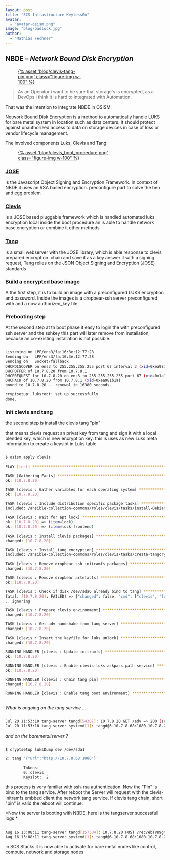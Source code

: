 ```yaml
---
layout: post
title: "SCS Infrastructure KeylessGo"
avatar:
  - "avatar-osism.png"
image: "blog/padlock.jpg"
author:
  - "Mathias Fechner"
---
```

## NBDE – *Network Bound Disk Encryption*

<figure class="figure mx-auto d-block" style="width:40%">
  <a href="{% asset "blog/clevis-tang-pin.png" @path %}">
    {% asset 'blog/clevis-tang-pin.png' class="figure-img w-100" %}
  </a>
</figure>

> As an Operator i want to be sure that storage's is encrypted, as
a DevOps i think it is hard to integrated with Automation.

That was the intention to integrate NBDE in OSISM.

Network Bound Disk Encryption is a method to automatically handle LUKS for
bare metal system in location such as data centers. It should protect
against unauthorized access to data on storage devices in case of loss or vendor
lifecycle management.

The involved components Luks, Clevis and Tang:

<figure class="figure mx-auto d-block" style="width:70%">
  <a href="{% asset "blog/clevis_boot_procedure.png" @path %}">
    {% asset 'blog/clevis_boot_procedure.png' class="figure-img w-100" %}
  </a>
</figure>

### [JOSE](https://jose.readthedocs.io/)
is the Javascript Object Signing and Encryption Framework.
In context of NBDE it uses an RSA based encryption. preconfigure
part to solve the hen and egg problem

### [Clevis](https://github.com/latchset/clevis)
is a JOSE based pluggable framework which is handled automated
luks encryption local inside the boot procedure an is able to
handle network base encryption or combine it other methods

### [Tang](https://github.com/latchset/tang)
is a small webserver with the JOSE library, which is able response
to clevis prepared encryption. chain and save it as a key answer
it with a signing request, Tang relies on the JSON Object Signing and
Encryption (JOSE) standards

### [Build a encrypted base image](https://docs.osism.tech/configuration/environments/infrastructure/nbde.html#build-an-encrypted-image)
A the first step, it is to build an image with a preconfigured LUKS encryption
and password. Inside the images is a dropbear-ssh server preconfigured with and
a now authorized_key file.


### Prebooting step

At the second step at th boot phase it easy to login the with preconfigured ssh server
and the sshkey this part will later remove from installation, because an co-existing
installation is not possible.

```bash

Listening on LPF/ens3/fa:16:3e:12:77:28
Sending on   LPF/ens3/fa:16:3e:12:77:28
Sending on   Socket/fallback
DHCPDISCOVER on ens3 to 255.255.255.255 port 67 interval 3 (xid=0xea981b1a)
DHCPOFFER of 10.7.8.20 from 10.7.8.1
DHCPREQUEST for 10.7.8.20 on ens3 to 255.255.255.255 port 67 (xid=0x1a1b98ea)
DHCPACK of 10.7.8.20 from 10.7.8.1 (xid=0xea981b1a)
bound to 10.7.8.20 -- renewal in 16380 seconds.

cryptsetup: luksroot: set up successfully
done.
```

### Init clevis and tang

the second step is install the clevis tang "pin"

that means clevis request an privat key from tang and sign it with a local blended key, which is new encryption key. this is uses as new Luks meta information to create a keyslot in Luks table.

```bash

$ osism apply clevis

PLAY [test] **********************************************************************************************************************************************************

TASK [Gathering Facts] ***********************************************************************************************************************************************
ok: [10.7.8.20]

TASK [clevis : Gather variables for each operating system] ***********************************************************************************************************
ok: [10.7.8.20]

TASK [clevis : Include distribution specific package tasks] **********************************************************************************************************
included: /ansible-collection-commons/roles/clevis/tasks/install-Debian.yml for 10.7.8.20

TASK [clevis : Wait for apt lock] ************************************************************************************************************************************
ok: [10.7.8.20] => (item=lock)
ok: [10.7.8.20] => (item=lock-frontend)

TASK [clevis : Install clevis packages] ******************************************************************************************************************************
changed: [10.7.8.20]

TASK [clevis : Install tang encryption] ******************************************************************************************************************************
included: /ansible-collection-commons/roles/clevis/tasks/create-tangcrypt.yml for 10.7.8.20

TASK [clevis : Remove dropbear ssh initramfs packages] ***************************************************************************************************************
changed: [10.7.8.20]

TASK [clevis : Remove dropbear artefacts] ****************************************************************************************************************************
ok: [10.7.8.20]

TASK [clevis : Check if disk /dev/sda6 already bind to tang] *********************************************************************************************************
fatal: [10.7.8.20]: FAILED! => {"changed": false, "cmd": ["clevis", "luks", "list", "-d", "/dev/sda6", "-s", "2"], "delta": "0:00:00.137538", "end": "2022-08-16 15:02:16.298475", "msg": "non-zero return code", "rc": 1, "start": "2022-08-16 15:02:16.160937", "stderr": "", "stderr_lines": [], "stdout": "", "stdout_lines": []}
...ignoring

TASK [clevis : Prepare clevis environment] ***************************************************************************************************************************
changed: [10.7.8.20]

TASK [clevis : Get adv handshake from tang server] *******************************************************************************************************************
changed: [10.7.8.20]

TASK [clevis : Insert the keyfile for luks unlock] *******************************************************************************************************************
changed: [10.7.8.20]

RUNNING HANDLER [clevis : Update initramfs] **************************************************************************************************************************
ok: [10.7.8.20]

RUNNING HANDLER [clevis : Enable clevis-luks-askpass.path service] ***************************************************************************************************
ok: [10.7.8.20]

RUNNING HANDLER [clevis : Chain tang pin] ****************************************************************************************************************************
changed: [10.7.8.20]

RUNNING HANDLER [clevis : Enable tang boot environment] **************************************************************************************************************



```

*What is ongoing on the tang service ...*

```bash

Jul 20 11:53:10 tang-server tangd[54307]: 10.7.8.20 GET /adv => 200 (src/tangd.c:82)
Jul 20 11:53:10 tang-server systemd[1]: tangd@3-10.7.8.68:1080-10.7.8.20:34082.service: Succeeded.

```

*and on the baremetallserver ?*

```bash

$ cryptsetup luksDump dev /dev/sda1

2: tang '{"url":"http://10.7.8.68:1080"}'

        Tokens:
        0: clevis
        Keyslot:  2

```

this process is very familiar with ssh-rsa authentication. Now the "Pin" is bind to the tang service.
After reboot the Server will request with the clevis-initramfs embbed client the network tang service.
If clevis tang chain, short "pin" is valid the reboot will continue.

*Now the server is booting with NBDE, here is the tangserver successfull logs *
```bash

Aug 16 13:08:11 tang-server tangd[157304]: 10.7.8.20 POST /rec/ebTVn9gtMeD-RV6Ux4DeCiSpff0 => 200 (src/tangd.c:165)
Aug 16 13:08:11 tang-server systemd[1]: tangd@6-10.7.8.68:1080-10.7.8.20:40956.service: Succeeded.

```

in SCS Stacks it is now able to activate for bare metal nodes like control, compute, network and storage nodes

